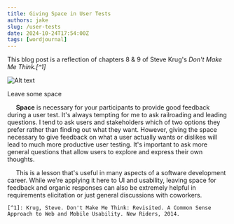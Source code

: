 ```yaml
---
title: Giving Space in User Tests
authors: jake
slug: /user-tests
date: 2024-10-24T17:54:00Z
tags: [wordjournal]
---
```



This blog post is a reflection of chapters 8 & 9 of Steve Krug's *Don't Make Me Think.[^1]*


![Alt text](/img/space.jpeg "Leave a space stock image")
<p style={{textAlign: "center"}}>Leave some space</p>

&nbsp;&nbsp;&nbsp;&nbsp;&nbsp;<strong>Space</strong> is necessary for your participants to provide good feedback
during a user test. It's always tempting for me to ask railroading and leading questions. I tend to ask users and stakeholders
which of two options they prefer rather than finding out what they want. However, giving the space necessary to give
feedback on what a user actually wants or dislikes will lead to much more productive user testing. It's important
to ask more general questions that allow users to explore and express their own thoughts. 


&nbsp;&nbsp;&nbsp;&nbsp;&nbsp;This is a lesson that's useful in many aspects of a software development career. While
we're applying it here to UI and usability, leaving space for feedback and organic responses can also be extremely
helpful in requirements elicitation or just general discussions with coworkers.


	[^1]: Krug, Steve. Don't Make Me Think: Revisited. A Common Sense Approach to Web and Mobile Usability. New Riders, 2014. 